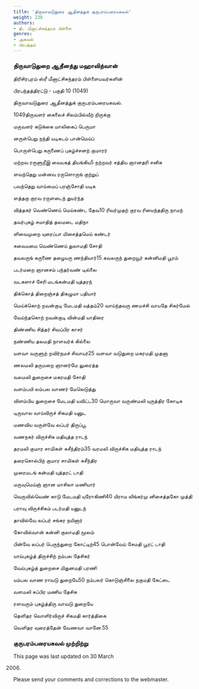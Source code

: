 ```yaml
---
title: 'திருவாவடுதுரை ஆதீனத்துக் குருபரம்பரையகவல்'
weight: 238
authors:
- தி. மீனாட்சிசுந்தரம் பிள்ளை
genres:
- அகவல்
- பிரபந்தம்
---
```


### திருவாடுதுறை ஆதீனத்து மஹாவித்வான்  

திரிசிரபுரம் ஸ்ரீ மீனாட்சிசுந்தரம் பிள்ளையவர்களின்  

பிரபந்தத்திரட்டு - பகுதி 10 (1049)  

திருவாவடுதுரை ஆதீனத்துக் குருபரம்பரையகவல்.  

  

1049திருவளர் கைலைச் சிலம்பில்வீற் றிருக்கு  

மருவளர் கடுக்கை மாலிகைப் பெருமா  

னருள்பெறு நந்தி யடிகடம் பான்மெய்ப்  

பொருள்பெறு கருணைப் புகழ்ச்சனற் குமாரர்  

மற்றவ ரருளுறீஇ வையகத் தியங்கிய5 நற்றவர் சத்திய ஞானதரி சனிக  

ளவந்தெறு மன்னவ ரருளொருங் குற்றுப்  

பவந்தெறு வாய்மைப் பரஞ்சோதி யடிக  

ளத்தகு குரவ ரருளடைந் துயர்ந்த  

வித்தகர் வெண்ணெய் மெய்கண்ட தேவ10 ரிவர்முதற் குரவ ரியைந்ததிரு நாமந்  

தவர்புகழ் சமாதித் தலமடை மதிநா  

ளிவைமுறை யுரைப்பா மிசைத்தமெய் கண்டர்  

சுவையமை வெண்ணெய் துலாமதி சோதி  

தவலருங் கருணை தழையரு ணந்தியார்15 கவலருந் துறையூர் கன்னிமதி பூரம்  

படர்மறை ஞானசம் பந்தர்வண் டில்லை  

வடகளாச் சேரி மடங்கன்மதி யுத்தரந்  

திக்கொத் திறைஞ்சத் திகழுமா பதியார்  

மெய்க்கொற் றவன்குடி மேடமதி யத்தம்20 வாய்ந்தவரு ணமச்சி வாயதே சிகர்மேல்  

வேய்ந்தகொற் றவன்குடி வின்மதி யாதிரை  

திண்ணிய சித்தர் சிவப்பிர காசர்  

நண்ணிய தலமதி நாளவர்க் கில்லை  

யளவா வருளுற் றவிர்நமச் சிவாயர்25 வளவா வடுதுறை மகரமதி முதனா  

ணலமலி தருமறை ஞானர்மே லுரைத்த  

வலமலி துறைசை மகரமதி சோதி  

வளம்பயி லம்பல வாணர் மேலெடுத்து  

விளம்பிய துறைசை மேடமதி யவிட்ட30 மொருவா வருண்மலி யுருத்திர கோடிக  

டிருவால வாய்விருச் சிகமதி யனுட  

மணவிய வருள்வே லப்பர் திருப்பூ  

வணநகர் விருச்சிக மதியுத்த ராடந்  

தரமலி குமார சாமிகள் சுசீந்திரம்35 வரமலி விருச்சிக மதியுத்த ராடந்  

தரைசொல்பிற் குமார சாமிகள் சுசீந்திர  

முரைமடங் கன்மதி யுத்தரட் டாதி  

மருவுமெய்ஞ் ஞான மாசிலா மணியார்  

வெருவில்வெண் காடு மேடமதி யுரோகிணி40 யிராம லிங்கர்மு னிசைத்தகோ முத்தி  

பராவு விருச்சிகம் படர்மதி யனுடந்  

தாவில்வே லப்பர் சங்கர நயினார்  

கோவில்வான் கன்னி குலாமதி மூலம்  

பின்வே லப்பர் பெருந்துறை கோட்டிற்45 பொன்வேய் சேமதி பூரட் டாதி  

யாய்புகழ்த் திருச்சிற் றம்பல தேசிகர்  

வேய்புகழ்த் துறைசை மிதுனமதி பரணி  

யம்பல வாண ராவடு துறையே50 நம்பலர் கொடுஞ்சிலை நகுமதி கேட்டை  

வளமலி சுப்பிர மணிய தேசிக  

ரளவரும் புகழ்த்திரு வாவடு துறையே  

தெளிதர வொளிர்விருச் சிகமதி கார்த்திகை  

வெளிதர வுரைத்தேன் வேணவா வானே.55  

  

### குருபரம்பரையகவல் முற்றிற்று  

This page was last updated on 30 March

2006.  

Please send your comments and corrections to the webmaster.